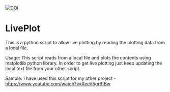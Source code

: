 [![DOI](https://zenodo.org/badge/89076485.svg)](https://zenodo.org/badge/latestdoi/89076485)
# LivePlot

This is a python script to allow live plotting by reading the plotting data from a local file.

Usage:
This script reads from a local file and plots the contents using matplotlib python library.
In order to get live plotting just keep updating the local text file from your other script.

Sample:
I have used this script for my other project - https://www.youtube.com/watch?v=XeeV5gr9tBw


